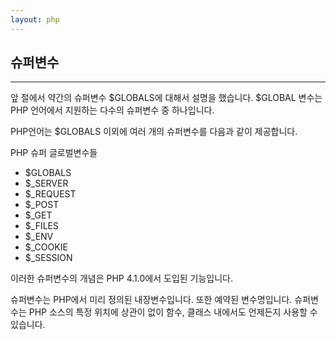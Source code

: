 ```yaml
---
layout: php
---
```

## 슈퍼변수
<hr>

앞 절에서 약간의 슈퍼변수 $GLOBALS에 대해서 설명을 했습니다. $GLOBAL 변수는 PHP 언어에서 지원하는 다수의 슈퍼변수 중 하나입니다.  

PHP언어는 $GLOBALS 이외에 여러 개의 슈퍼변수를 다음과 같이 제공합니다.  

PHP 슈퍼 글로벌변수들  
*	$GLOBALS
*	$_SERVER
*	$_REQUEST
*	$_POST
*	$_GET
*	$_FILES
*	$_ENV
*	$_COOKIE
*	$_SESSION

이러한 슈퍼변수의 개념은 PHP 4.1.0에서 도입된 기능입니다.  

슈퍼변수는 PHP에서 미리 정의된 내장변수입니다. 또한 예약된 변수명입니다. 슈퍼변수는 PHP 소스의 특정 위치에 상관이 없이 함수, 클래스 내에서도 언제든지 사용할 수 있습니다.  

<br><br>